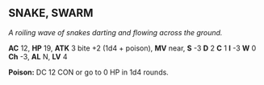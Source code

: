 ## SNAKE, SWARM

_A roiling wave of snakes darting and flowing across the ground._

**AC** 12, **HP** 19, **ATK** 3 bite +2 (1d4 + poison), **MV** near, **S** -3 **D** 2 **C** 1 **I** -3 **W** 0 **Ch** -3, **AL** N, **LV** 4

**Poison:** DC 12 CON or go to 0 HP in 1d4 rounds.

